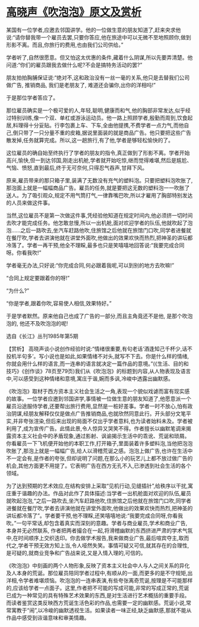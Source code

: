 # [高晓声《吹泡泡》原文及赏析](https://www.vrrw.net/wx/15336.html)

某国有一位学者,应邀去邻国讲学。他的一位做生意的朋友知道了,赶来央求他说:“请你替我带一个雇员去罢,只要你答应,他在旅途中可以无微不至地照顾你,做到形影不离。而且,你旅行的费用,也由我们公司供给。”

学者听了,自然很愿意。但又怕这太优惠的条件,藏着什么阴谋,所以先要弄清楚。他问道:“你们的雇员跟我去做什么呢?不会是搞特务活动的罢?”

朋友拍拍胸脯保证说:“绝对不,这和政治没有一丝一毫的关系,他只是去替我们公司做广告, 推销商品, 我们是老朋友了, 难道还会骗你,出你的洋相吗!”

于是那位学者答应了。

那位雇员确实是一个极可爱的人,年轻,聪明,健康而和气,他的胸部非常发达,似乎经过特别训练,像一个双、单杠或游泳运动员。他一路上照顾学者,殷勤而周到,饮食起居,料理得十分妥贴。行李包裹上车、下车,全由他提携,不费学者一点力气,而他自己,倒只带了一只分量不重的皮箱,据说里面装的就是商品广告。他只要把这些广告散发掉,任务就算完成。所以,这一趟旅行,有了他,学者是够轻松愉快的了。

这位雇员的确自始至终执行了学者的朋友的指令,真正做到了形影不离。学者开始高兴,愉快,但一到达邻国,刚走出机舱,学者就开始吃惊,继而觉得难堪,然后是尴尬、气恼、愤怒,直到最后,终于无可奈何,只得忍气吞声,甘拜下风。

原来,雇员带来的那只箱子里,装满了无数没有充气的塑料泡。只要把塑料泡吹胀了,那泡面上就是一幅幅商品广告。雇员的任务,就是要把这无数的塑料泡一一吹胀了送人。为了吸引观众,规定不用气筒打气,一律靠嘴巴吹,所以才雇用了胸部特别发达的人员来做这件事。

当然,这位雇员不是第一次做这件事,凭经验他知道在规定时间内,他必须挤一切时间去吹才能完成任务。他怎敢怠慢,所以一出机舱,面对欢迎学者的队伍,他就吹起了泡泡……之后一路吹去,坐汽车赶路他吹,住旅馆之后他就在旅馆门口吹,同学者进餐就在餐厅吹,学者去讲演他就在讲堂外面吹,他做出的效果欢快而热烈,把神圣的讲坛都冷落了。学者一再干预,他全不理睬,最多也只是笑嘻嘻地回答说:“我要完成合同呀。你看我吹!”

学者毫无办法,只好说:“你完成合同,何必跟着我呢,可以到别的地方去吹嘛!”

“合同上规定要跟着你的呀!”

“为什么?”

“你是学者,跟着你吹,容易使人相信,效果特好。”

于是学者默然。原来他自己也成了广告的一部分,而且主角竟还不是他, 是那个吹泡泡的, 他还不及吹泡泡的呢!

选自《长江》丛刊1985年第5期



【赏析】 高晓声谈小说创作经验时说:“情绪很重要,有句老话‘酒逢知己千杯少,话不投机半句多’。写小说也是如此,如果情绪不对头,就写不下去。你是什么样的情绪,你就会用什么样的语言,而一连串的语言就决定一篇作品的意境。”(《生活、目的和技巧》《创作谈》78页至79页)我们从《吹泡泡》的标题到内容,从人物表现及语言中,可以感受到这种情绪和意境,寓庄于谐,婉而多讽,冷峻中透露出幽默感。

《吹泡泡》取材于西方资本主义社会生活之一角,表现一个貌似戏谑而富有现实感的故事。一位学者应邀到邻国讲学,事情被一位做生意的朋友知道了,他愿意派一个雇员沿途服侍学者,还要帮出旅行费用,显然是一桩好差事。学者一时不放心,怕有政治阴谋,经朋友解释仅仅是做点广告推销商品,也就欣然同意此行。开头部分文笔平实,并非夸张渲染,但后来出现的局面不仅出乎学者意料,也为读者始料未及。学者被利用了,成为宣传广告。此情此景,令人惊异又哭笑不得。作者擅长以幽默笔调来揭露资本主义社会中的矛盾现象,通过影射、讽谕揭示生活中的乖讹、荒诞和琐屑。你看雇员一下飞机便开始他的本职工作,打开箱子,里面装着许多塑料泡,当他把泡泡吹胀了,那泡上就是一幅幅广告,给人以滑稽荒诞之感。泡泡上做广告,也许在生活中不一定会有,是作者的夸张,但却说明了问题,在那么小的玩艺儿上都不放过做广告的机会,其他方面更不用提了。它表明广告在西方无孔不入,已渗透到社会生活的各个领域。

为了达到预期的艺术效应,在结构安排上采取“见机行动,见缝插针”,给秩序以干扰,寓庄重于谐趣的办法。作品对此作了具体描述:当学者一出机舱面对欢迎的队伍,雇员就吹起泡泡,“之后一路吹去,坐汽车赶路他吹,住旅馆之后他就在旅馆门口吹,同学者进餐就在餐厅吹,学者去讲演他就在讲堂外面吹,他做出的效果欢快而热烈,把神圣的讲坛都冷落了”。学者要干预,他不理睬,还笑嘻嘻地说:“我要完成合同呀,你看我吹。”一句平常话,却包含着真实而深刻的意趣。学者与商业雇员,学术和商业广告, 本身并无必然联系, 作者把两者撮合在一起,将滑稽幽默的东西挤进严肃的学术气氛中,在时间顺序上交织迭印。你去做学术报告,我来做商业广告,最后喧宾夺主,取而代之,学者干预无效方知上当,令人哑然失笑。事情可疑又可信,就其存在的合理性,是可疑的,就商业竞争和广告战来说,又是入情入理的,可信的。

《吹泡泡》中刻画的两个人物形象,反映了资本主义社会中人与人之间关系的异化及人本身的荒诞。那位雇员陪同学者过程中,有顺从的一面,而更多的是不守规矩,出洋相,令学者难堪烦恼。吹泡泡的一连串表演,有些夸张离奇荒诞,按理是不可能那样的,应该给学者一点面子。这里,作者把不可能的写成可能,非常的写成正常的,荒诞已成为一种常见的具有特殊艺术效果的东西,是对生活进行艺术概括的重要手段。而读者鉴赏这类反映西方荒诞生活色彩的作品,也需要一定的幽默感。荒诞小说,常常寓教于“闹”,以冷峻的幽默透视生活。如果读者一味正经,缺乏幽默感,那就不能从作品中感受到诙谐意味和审美情趣。


